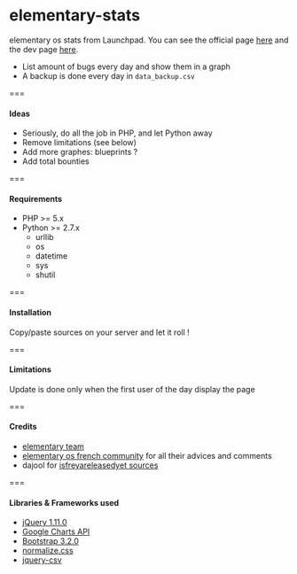 elementary-stats
================

elementary os stats from Launchpad. You can see the official page [here](http://stats.elementaryos.org) and the dev page [here](http://elementarybugs.org).

* List amount of bugs every day and show them in a graph
* A backup is done every day in ```data_backup.csv```

===

#### Ideas

* Seriously, do all the job in PHP, and let Python away
* Remove limitations (see below)
* Add more graphes: blueprints ?
* Add total bounties

===

#### Requirements

* PHP >= 5.x
* Python >= 2.7.x
    * urllib
    * os
    * datetime
    * sys
    * shutil

===

#### Installation

Copy/paste sources on your server and let it roll !

===

#### Limitations

Update is done only when the first user of the day display the page

===

#### Credits

* [elementary team](http://elementaryos.org)
* [elementary os french community](http://www.elementaryos-fr.org/) for all their advices and comments
* dajool for [isfreyareleasedyet sources](https://bitbucket.org/brejoc/isisisreleasedyet.com)

===

#### Libraries & Frameworks used

* [jQuery 1.11.0](https://jquery.com/)
* [Google Charts API](https://developers.google.com/chart/)
* [Bootstrap 3.2.0](http://getbootstrap.com/m)
* [normalize.css](https://github.com/necolas/normalize.css/)
* [jquery-csv](https://code.google.com/p/jquery-csv/)
